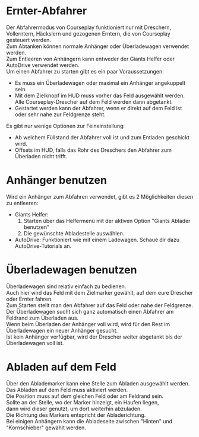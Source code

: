 # Ernter-Abfahrer

  
Der Abfahrermodus von Courseplay funktioniert nur mit Dreschern, Vollerntern, Häckslern und gezogenen Erntern, die von Courseplay gesteuert werden.  
Zum Abtanken können normale Anhänger oder Überladewagen verwendet werden.  
Zum Entleeren von Anhängern kann entweder der Giants Helfer oder AutoDrive verwendet werden.  
Um einen Abfahrer zu starten gibt es ein paar Voraussetzungen:  
  
- Es muss ein Überladewagen oder maximal ein Anhänger angekuppelt sein.  
- Mit dem Zielknopf im HUD muss vorher das Feld ausgewählt werden. Alle Courseplay-Drescher auf dem Feld werden dann abgetankt.  
- Gestartet werden kann der Abfahrer, wenn er direkt auf dem Feld ist oder sehr nahe zur Feldgrenze steht.  
  
Es gibt nur wenige Optionen zur Feineinstellung:  
  
- Ab welchem Füllstand der Abfahrer voll ist und zum Entladen geschickt wird.  
- Offsets im HUD, falls das Rohr des Dreschers den Abfahrer zum Überladen nicht trifft.  
  


# Anhänger benutzen  
Wird ein Anhänger zum Abfahren verwendet, gibt es 2 Möglichkeiten diesen zu entleeren:  
- Giants Helfer:  
  1) Starten über das Helfermenü mit der aktiven Option "Giants Ablader benutzen"  
  2) Die gewünschte Abladestelle auswählen.  
- AutoDrive: Funktioniert wie mit einem Ladewagen. Schaue dir dazu AutoDrive-Tutorials an.  


# Überladewagen benutzen  
Überladewagen sind relativ einfach zu bedienen.  
Auch hier wird das Feld mit dem Zielmarker gewählt, auf dem eure Drescher oder Ernter fahren.  
Zum Starten stellt man den Abfahrer auf das Feld oder nahe der Feldgrenze.  
Der Überladewagen sucht sich ganz automatisch einen Abfahrer am Feldrand zum Überladen aus.  
Wenn beim Überladen der Anhänger voll wird, wird für den Rest im Überladewagen ein neuer Anhänger gesucht.  
Ist kein Anhänger verfügbar, wird der Drescher weiter abgetankt bis der Überladewagen voll ist.  


# Abladen auf dem Feld  
Über den Ablademarker kann eine Stelle zum Abladen ausgewählt werden.  
Das Abladen auf dem Feld muss aktiviert werden.  
Die Position muss auf dem gleichen Feld oder am Feldrand sein.  
Sollte an der Stelle, wo der Marker hinzeigt, ein Haufen liegen,  
dann wird dieser genutzt, um dort weiterhin abzuladen.  
Die Richtung des Markers entspricht der Abladerichtung.  
Bei einigen Anhängern kann die Abladeseite zwischen "Hinten" und "Kornschieber" gewählt werden.  



